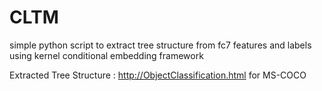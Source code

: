 # CLTM
simple python script to extract tree structure from fc7 features and labels using kernel conditional embedding framework

Extracted Tree Structure  : http://ObjectClassification.html  for MS-COCO

